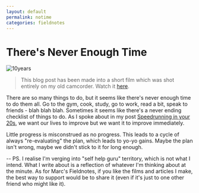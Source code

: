```yaml
---
layout: default
permalink: notime
categories: fieldnotes
---
```


# There's Never Enough Time

![10years](/assets/no-time-cover.png)

> This blog post has been made into a short film which was shot entirely on my old camcorder. Watch it [here](https://www.youtube.com/watch?v=uq06JJG6YeU).

There are so many things to do, but it seems like there's never enough time to do them all.
Go to the gym, cook, study, go to work, read a bit, speak to friends - blah blah blah. 
Sometimes it seems like there's a never ending checklist of things to do.
As I spoke about in my post [Speedrunning in your 20s](/speedrunning), we want our lives to improve but we want it to improve immediately.

Little progress is misconstrued as no progress. 
This leads to a cycle of always "re-evaluating" the plan, which leads to yo-yo gains. 
Maybe the plan isn't wrong, maybe we didn't stick to it for long enough.  

--
PS. I realise I'm verging into "self help guru" territory, which is not what I intend. 
What I write about is a reflection of whatever I'm thinking about at the minute. 
As for Marc's Fieldnotes, if you like the films and articles I make, the best way to support would be to share it (even if it's just to one other friend who might like it).